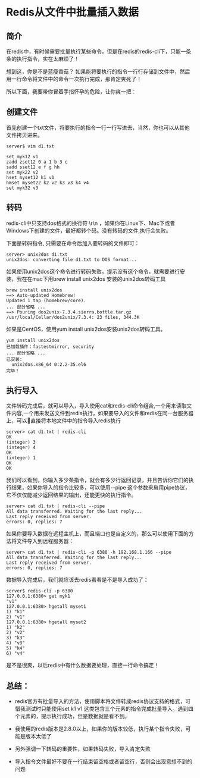 # Redis从文件中批量插入数据

## 简介

在redis中，有时候需要批量执行某些命令，但是在redis的redis-cli下，只能一条条的执行指令，实在太麻烦了！

想到这，你是不是蓝瘦香菇？ 如果能将要执行的指令一行行存储到文件中，然后用一行命令将文件中的命令一次执行完成，那肯定爽死了！

所以下面，我要带你冒着手指怀孕的危险，让你爽一把：

## 创建文件

首先创建一个txt文件，将要执行的指令一行一行写进去，当然，你也可以从其他文件拷贝进来。

```
server$ vim d1.txt 

set myk12 v1
zadd zset12 0 a 1 b 3 c
sadd sset12 e f g hh
set myk22 v2
hset myset12 k1 v1
hmset myset22 k2 v2 k3 v3 k4 v4
set myk32 v3
```

## 转码

redis-cli中只支持dos格式的换行符 \r\n ，如果你在Linux下、Mac下或者Windows下创建的文件，最好都转个码。没有转码的文件,执行会失败。

下面是转码指令, 只需要在命令后加入要转码的文件即可：

```
server> unix2dos d1.txt 
unix2dos: converting file d1.txt to DOS format...
```

如果使用unix2dos这个命令进行转码失败，提示没有这个命令，就需要进行安装，我在在mac下用brew install unix2dos 安装的unix2dos转码工具

```
brew install unix2dos
==> Auto-updated Homebrew!
Updated 1 tap (homebrew/core).
... 部分省略 ...
==> Pouring dos2unix-7.3.4.sierra.bottle.tar.gz
/usr/local/Cellar/dos2unix/7.3.4: 23 files, 344.3K
```

如果是CentOS，使用yum install unix2dos安装unix2dos转码工具。

```
yum install unix2dos
已加载插件：fastestmirror, security
... 部分省略 ...
已安装:
  unix2dos.x86_64 0:2.2-35.el6
完毕！
```

## 执行导入

文件转码完成后，就可以导入，导入使用cat和redis-cli命令组合,一个用来读取文件内容,一个用来发送文件到redis执行，如果要导入的文件和redis在同一台服务器上，可以直接将本地文件中的指令导入redis执行

```
server> cat d1.txt | redis-cli 
OK
(integer) 3
(integer) 4
OK
(integer) 1
OK
OK
```

我们可以看到，你输入多少条指令，就会有多少行返回记录，并且告诉你它们的执行结果，如果你导入的指令比较多，可以使用--pipe 这个参数来启用pipe协议，它不仅仅能减少返回结果的输出，还能更快的执行指令。

```
server> cat d1.txt | redis-cli --pipe
All data transferred. Waiting for the last reply...  
Last reply received from server.  
errors: 0, replies: 7  
```

如果你要导入数据在远程主机上，而且端口也是自定义的，那么可以使用下面的方法将文件导入到远程服务器：

```
server> cat d1.txt | redis-cli -p 6380 -h 192.168.1.166 --pipe
All data transferred. Waiting for the last reply...  
Last reply received from server.  
errors: 0, replies: 7  
```

数据导入完成后，我们就应该去redis看看是不是导入成功了：

```
server$ redis-cli -p 6380
127.0.0.1:6380> get myk1
"v1"
127.0.0.1:6380> hgetall myset1
1) "k1"
2) "v1"
127.0.0.1:6380> hgetall myset2
1) "k2"
2) "v2"
3) "k3"
4) "v3"
5) "k4"
6) "v4"
```

是不是很爽，以后redis中有什么数据要处理，直接一行命令搞定！

## 总结：

- redis官方有批量导入的方法，使用脚本将文件转成redis协议支持的格式，可惜我测试时只能使用set k1 v1 这类包含三个元素的指令完成批量导入。遇到四个元素的，提示执行成功，但是数据就是看不到。

- 我使用的redis版本是2.8.0以上，如果你的版本较低，执行某个指令失败，可能是版本太低了

- 另外强调一下转码的重要性，如果转码失败，导入肯定失败

- 导入指令文件最好不要在一行结束留空格或者留空行，否则会出现意想不到的问题